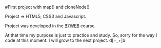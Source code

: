 #First project with map() and cloneNode()

Project => HTML5, CSS3 and Javascript.

Project was developed in the [B7WEB](https://b7web.com.br) course.

At that time my purpose is just to practice and study. So, sorry for the way i code at this moment.
I will grow to the next project. d[+_+]b
